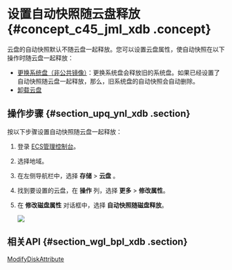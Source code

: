# 设置自动快照随云盘释放 {#concept_c45_jml_xdb .concept}

云盘的自动快照默认不随云盘一起释放。您可以设置云盘属性，使自动快照在以下操作时随云盘一起释放：

-   [更换系统盘（非公共镜像）](cn.zh-CN/用户指南/云盘/更换系统盘（非公共镜像）.md#)：更换系统盘会释放旧的系统盘。如果已经设置了自动快照随云盘一起释放，那么，旧系统盘的自动快照会自动删除。
-   [卸载云盘](cn.zh-CN/用户指南/云盘/卸载云盘.md#)

## 操作步骤 {#section_upq_ynl_xdb .section}

按以下步骤设置自动快照随云盘一起释放：

1.  登录 [ECS管理控制台](https://ecs.console.aliyun.com/#/home)。
2.  选择地域。
3.  在左侧导航栏中，选择 **存储** \> **云盘** 。
4.  找到要设置的云盘，在 **操作** 列，选择 **更多** \> **修改属性**。
5.  在 **修改磁盘属性** 对话框中，选择 **自动快照随磁盘释放**。

    ![](http://static-aliyun-doc.oss-cn-hangzhou.aliyuncs.com/assets/img/9690/4573_zh-CN.png)


## 相关API {#section_wgl_bpl_xdb .section}

[ModifyDiskAttribute](../cn.zh-CN/API参考/磁盘/ModifyDiskAttribute.md#)

